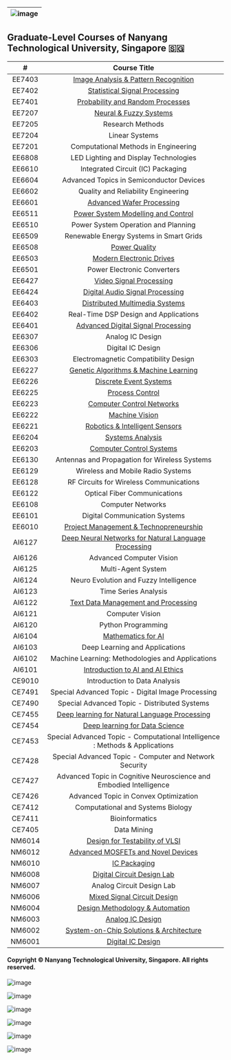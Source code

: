 |![image](https://github.com/ldkong1205/NTU-Graduate-Courses/blob/master/Images/logo.png)|
|---|
## Graduate-Level Courses of Nanyang Technological University, Singapore 🇸🇬

|#|Course Title|
|:---:|:---:|
|EE7403|[Image Analysis & Pattern Recognition](https://github.com/NTU-CCA/EE7403)|
|EE7402|[Statistical Signal Processing](https://github.com/ldkong1205/NTU-Graduate-Courses/tree/master/Courses/EE7402)|
|EE7401|[Probability and Random Processes](https://github.com/ldkong1205/NTU-Graduate-Courses/tree/master/Courses/EE7401)|
|EE7207|[Neural & Fuzzy Systems](https://github.com/NTU-CCA/EE7207)|
|EE7205|Research Methods|
|EE7204|Linear Systems|
|EE7201|Computational Methods in Engineering|
|EE6808|LED Lighting and Display Technologies|
|EE6610|Integrated Circuit (IC) Packaging|
|EE6604|Advanced Topics in Semiconductor Devices|
|EE6602|Quality and Reliability Engineering|
|EE6601|[Advanced Wafer Processing](https://github.com/NTU-CCA/EE6601)|
|EE6511|[Power System Modelling and Control](https://github.com/ldkong1205/NTU-Graduate-Courses/tree/master/Courses/EE6511)|
|EE6510|Power System Operation and Planning|
|EE6509|Renewable Energy Systems in Smart Grids|
|EE6508|[Power Quality](https://github.com/ldkong1205/NTU-Graduate-Courses/tree/master/Courses/EE6508)|
|EE6503|[Modern Electronic Drives](https://github.com/ldkong1205/NTU-Graduate-Courses/tree/master/Courses/EE6503)|
|EE6501|Power Electronic Converters|
|EE6427|[Video Signal Processing](https://github.com/NTU-CCA/EE6427)|
|EE6424|[Digital Audio Signal Processing](https://github.com/ldkong1205/NTU-Graduate-Courses/tree/master/Courses/EE6424)|
|EE6403|[Distributed Multimedia Systems](https://github.com/ldkong1205/NTU-Graduate-Courses/tree/master/Courses/EE6403)|
|EE6402|Real-Time DSP Design and Applications|
|EE6401|[Advanced Digital Signal Processing](https://github.com/NTU-CCA/EE6401)|
|EE6307|Analog IC Design|
|EE6306|Digital IC Design|
|EE6303|Electromagnetic Compatibility Design|
|EE6227|[Genetic Algorithms & Machine Learning](https://github.com/NTU-CCA/EE6227)|
|EE6226|[Discrete Event Systems](https://github.com/ldkong1205/NTU-Graduate-Courses/tree/master/Courses/EE6226)|
|EE6225|[Process Control](https://github.com/NTU-CCA/EE6225)|
|EE6223|[Computer Control Networks](https://github.com/NTU-CCA/EE6223)|
|EE6222|[Machine Vision](https://github.com/NTU-CCA/EE6222)|
|EE6221|[Robotics & Intelligent Sensors](https://github.com/NTU-CCA/EE6221)|
|EE6204|[Systems Analysis](https://github.com/NTU-CCA/EE6204)|
|EE6203|[Computer Control Systems](https://github.com/NTU-CCA/EE6203)|
|EE6130|Antennas and Propagation for Wireless Systems|
|EE6129|Wireless and Mobile Radio Systems|
|EE6128|RF Circuits for Wireless Communications|
|EE6122|Optical Fiber Communications|
|EE6108|Computer Networks|
|EE6101|Digital Communication Systems|
|EE6010|[Project Management & Technopreneurship](https://github.com/NTU-CCA/EE6010)|
|AI6127|[Deep Neural Networks for Natural Language Processing](https://github.com/ldkong1205/NTU-Graduate-Courses/tree/master/Courses/AI6127)|
|AI6126|Advanced Computer Vision|
|AI6125|Multi-Agent System|
|AI6124|Neuro Evolution and Fuzzy Intelligence|
|AI6123|Time Series Analysis|
|AI6122|[Text Data Management and Processing](https://github.com/ldkong1205/NTU-Graduate-Courses/tree/master/Courses/AI6122)|
|AI6121|Computer Vision|
|AI6120|Python Programming|
|AI6104|[Mathematics for AI](https://github.com/ldkong1205/NTU-Graduate-Courses/tree/master/Courses/AI6104)|
|AI6103|Deep Learning and Applications|
|AI6102|Machine Learning: Methodologies and Applications|
|AI6101|[Introduction to AI and AI Ethics](https://github.com/ldkong1205/NTU-Graduate-Courses/tree/master/Courses/AI6101)|
|CE9010|Introduction to Data Analysis|
|CE7491|Special Advanced Topic - Digital Image Processing|
|CE7490|Special Advanced Topic - Distributed Systems|
|CE7455|[Deep learning for Natural Language Processing](https://ntunlpsg.github.io/ce7455_deep-nlp-20/)|
|CE7454|[Deep learning for Data Science](http://deep-learning-xbresson.s3-website-us-west-1.amazonaws.com/)|
|CE7453|Special Advanced Topic - Computational Intelligence : Methods & Applications|
|CE7428|Special Advanced Topic - Computer and Network Security|
|CE7427|Advanced Topic in Cognitive Neuroscience and Embodied Intelligence|
|CE7426|Advanced Topic in Convex Optimization|
|CE7412|Computational and Systems Biology|
|CE7411|Bioinformatics|
|CE7405|Data Mining|
|NM6014|[Design for Testability of VLSI](https://github.com/ldkong1205/NTU-Graduate-Courses/tree/master/Courses/NM6014)|
|NM6012|[Advanced MOSFETs and Novel Devices](https://github.com/ldkong1205/NTU-Graduate-Courses/tree/master/Courses/NM6012)|
|NM6010|[IC Packaging](https://github.com/ldkong1205/NTU-Graduate-Courses/tree/master/Courses/NM6010)|
|NM6008|[Digital Circuit Design Lab](https://github.com/ldkong1205/NTU-Graduate-Courses/tree/master/Courses/NM6008)|
|NM6007|Analog Circuit Design Lab|
|NM6006|[Mixed Signal Circuit Design](https://github.com/ldkong1205/NTU-Graduate-Courses/tree/master/Courses/NM6006)|
|NM6004|[Design Methodology & Automation](https://github.com/ldkong1205/NTU-Graduate-Courses/tree/master/Courses/NM6004)|
|NM6003|[Analog IC Design](https://github.com/ldkong1205/NTU-Graduate-Courses/tree/master/Courses/NM6003)|
|NM6002|[System-on-Chip Solutions & Architecture](https://github.com/ldkong1205/NTU-Graduate-Courses/tree/master/Courses/NM6002)|
|NM6001|[Digital IC Design](https://github.com/ldkong1205/NTU-Graduate-Courses/tree/master/Courses/NM6001)|

#### Copyright © Nanyang Technological University, Singapore. All rights reserved.

![image](https://github.com/ldkong1205/NTU-Graduate-Courses/blob/master/Images/yunnan%20garden.jpg)

![image](https://github.com/ldkong1205/NTU-Graduate-Courses/blob/master/Images/the%20hive.jpg)

![image](https://github.com/ldkong1205/NTU-Graduate-Courses/blob/master/Images/adm.jpg)

![image](https://github.com/ldkong1205/NTU-Graduate-Courses/blob/master/Images/north%20hill.jpg)

![image](https://github.com/ldkong1205/NTU-Graduate-Courses/blob/master/Images/hall%20six.jpg)

![image](https://github.com/ldkong1205/NTU-Graduate-Courses/blob/master/Images/north%20spine.jpg)
